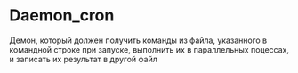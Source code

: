 # Daemon_cron
Демон, который должен получить команды из файла, указанного в командной строке при запуске, выполнить их в параллельных поцессах, и записать их результат в другой файл